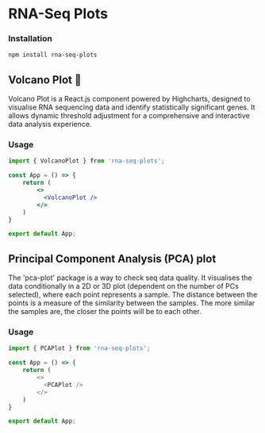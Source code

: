# RNA-Seq Plots

### Installation

```bash
npm install rna-seq-plots
```

## Volcano Plot 🌋

Volcano Plot is a React.js component powered by Highcharts, designed to visualise RNA sequencing data and identify statistically significant genes. It allows dynamic threshold adjustment for a comprehensive and interactive data analysis experience.


### Usage

```jsx
import { VolcanoPlot } from 'rna-seq-plots';

const App = () => {
    return (
        <>
          <VolcanoPlot />
        </>
    )
}

export default App;
```

## Principal Component Analysis (PCA) plot 

The 'pca-plot' package is a way to check seq data quality. It visualises the data conditionally in a 2D or 3D plot (dependent on the number of PCs selected), where each point represents a sample. The distance between the points is a measure of the similarity between the samples. The more similar the samples are, the closer the points will be to each other. 


### Usage

```javascript
import { PCAPlot } from 'rna-seq-plots';

const App = () => {
    return (
        <>
          <PCAPlot />
        </>
    )
}

export default App;
```


